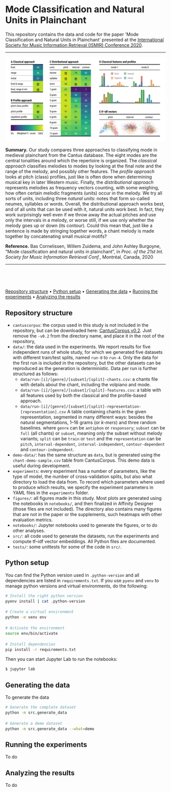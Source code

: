 Mode Classification and Natural Units in Plainchant
==================================================

This repository contains the data and code for the paper 'Mode Classification and Natural 
Units in Plainchant' presented at the [International Society
for Music Information Retrieval (ISMIR)
Conference 2020](https://ismir.github.io/ISMIR2020/).

----

<img src="figures/teaser/teaser.jpg?raw=true" width="800" 
    title="Three approaches to mode classification in plainchant compared">

**Summary.**
Our study compares three approaches to classifying mode in medieval plainchant
from the Cantus database. The eight modes are the central tonalities around 
which the repertoire is organized. The *classical approach* classifies melodies
to modes by looking at the final note and the range of the melody, and possibly
other features. The *profile approach* looks at pitch (class) profiles, just like
is often done when determining musical key in later Western music. Finally, the
*distributional approach* represents melodies as frequency vectors counting, 
with some weighing, how often certain melodic fragments (units) occur in the melody.
We try all sorts of units, including three *natural units*: notes that form 
so-called neumes, syllables or words. Overall, the distributional approach 
works best, and of all units that can be used with it, natural units work best.
In fact, they work surprisingly well even if we throw away the actual pitches 
and use  only the intervals in a melody, or worse still, if we use only whether 
the melody goes up or down (its contour). Could this mean that, just like a 
sentence is made by stringing together words, a chant melody is made together
by concatenating small musical motifs?

**Reference.**
Bas Cornelissen, Willem Zuidema, and John Ashley Burgoyne, 
“Mode classification and natural units in plainchant”, in 
*Proc. of the 21st Int. Society for Music Information Retrieval Conf.*, 
Montréal, Canada, 2020

---

&nbsp;

&nbsp;

[Repository structure](#repository-structure)
 • [Python setup](#python-setup) 
 • [Generating the data](#generating-the-data) 
 • [Running the experiments](#running-the-experiments) 
 • [Analyzing the results](#analyzing-the-results)

Repository structure 
--------------------

- `cantuscorpus`: the corpus used in this study is not included in the 
repository, but can be downloaded here: 
[CantusCorpus v0.2](https://github.com/bacor/cantuscorpus/releases/tag/v0.2). 
Just remove the `-v0.2` from the directory name, and place it in the root of the
repository,
- `data/`: the data used in the experiments. We report results for five 
independent runs of whole study, for which we generated five datasets with 
different train/test splits, named `run-0` to `run-4`. Only the data for the
first run is included in the repository, but the other datasets can be 
reproduced as the generation is deterministic. Data per run is further structured 
as follows:
    - `data/run-[i]/[genre]/[subset]/[split]-chants.csv`: a chants file with 
    details about the chant, including the volpiano and mode.
    - `data/run-[i]/[genre]/[subset]/[split]-features.csv`: a table with all
    features used by both the classical and the profile-based approach.
    - `data/run-[i]/[genre]/[subset]/[split]-representation-[representation].csv`
    A table containing chants in the given representation, segmented in many
    different ways: besides the natural segmentations, 1–16 grams (or *k-mers*)
    and three random baselines.
where `genre` can be `antiphon` or `responsory`; `subset` can be `full` (all 
chants) or `subset`, meaning only the subset without melody variants; `split` 
can be `train` or `test` and the `representation` can be `pitch`, 
`interval-dependent`, `interval-independent`, `contour-dependent` and
`contour-independent`.
- `demo-data/`: has the same structure as `data`, but is generated using the
`chant-demo-sample.csv` table from CantusCorpus. This demo data is useful
during development.
- `experiments`: every experiment has a number of parameters, like the type of
model, the number of cross-validation splits, but also what directory to load
the data from. To record which parameters where used to produce which results, 
we specify the experiment parameters in YAML files in the `experiments` folder.
- `figures/`: all figures made in this study. Most plots are generated using
the notebooks in `notebooks/`, and then finalized in Affinity Designer (those
files are not included). The directory also contains many figures that are not
in the paper or the supplements, such heatmaps with other evaluation metrics.
- `notebooks/`: Jupyter notebooks used to generate the figures, or to do other
analyses.
- `src/`: all code used to generate the datasets, run the experiments and 
compute tf–idf vector embeddings. All Python files are documented.
- `tests/`: some unittests for some of the code in `src/`.


Python setup
------------

You can find the Python version used in `.python-version` and all dependencies 
are listed in `requirements.txt`. If you use `pyenv` and `venv` to manage 
python versions and virtual environments, do the following:

```bash
# Install the right python version
pyenv install | cat .python-version

# Create a virtual environment
python -m venv env

# Activate the environment
source env/bin/activate

# Install dependencies
pip install -r requirements.txt
```


Then you can start Jupyter Lab to run the notebooks:

```bash
$ jupyter lab
```

Generating the data
-------------------

To generate the data

```bash
# Generate the complete dataset
python -m src.generate_data

# Generate a demo dataset
python -m src.generate_data --what=demo
```

Running the experiments
-----------------------

To do

Analyzing the results
---------------------

To do